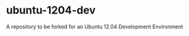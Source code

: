 ubuntu-1204-dev
===============

A repository to be forked for an Ubuntu 12.04 Development Environment